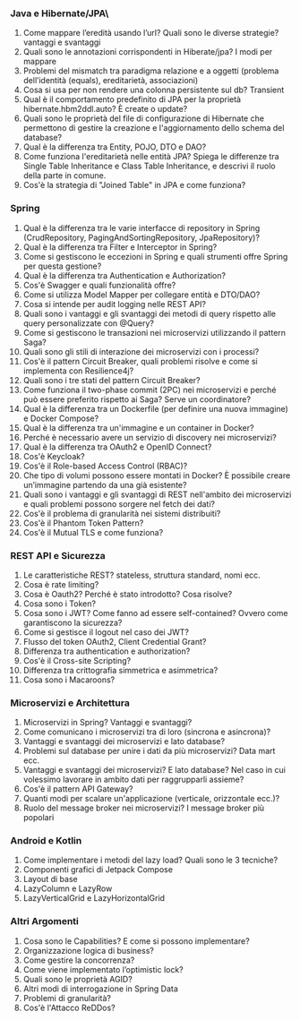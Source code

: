 ### Java e Hibernate/JPA\

1. Come mappare l’eredità usando l’url? Quali sono le diverse strategie? vantaggi e svantaggi
2. Quali sono le annotazioni corrispondenti in Hiberate/jpa? I modi per mappare
3. Problemi del mismatch tra paradigma relazione e a oggetti (problema dell’identità (equals), ereditarietà, associazioni)
4. Cosa si usa per non rendere una colonna persistente sul db? Transient
5. Qual è il comportamento predefinito di JPA per la proprietà hibernate.hbm2ddl.auto? È create o update?
6. Quali sono le proprietà del file di configurazione di Hibernate che permettono di gestire la creazione e l'aggiornamento dello schema del database?
7. Qual è la differenza tra Entity, POJO, DTO e DAO?
8. Come funziona l'ereditarietà nelle entità JPA? Spiega le differenze tra Single Table Inheritance e Class Table Inheritance, e descrivi il ruolo della parte in comune.
9. Cos'è la strategia di "Joined Table" in JPA e come funziona?

### Spring

1. Qual è la differenza tra le varie interfacce di repository in Spring (CrudRepository, PagingAndSortingRepository, JpaRepository)?
2. Qual è la differenza tra Filter e Interceptor in Spring?
3. Come si gestiscono le eccezioni in Spring e quali strumenti offre Spring per questa gestione?
4. Qual è la differenza tra Authentication e Authorization?
5. Cos'è Swagger e quali funzionalità offre?
6. Come si utilizza Model Mapper per collegare entità e DTO/DAO?
7. Cosa si intende per audit logging nelle REST API?
8. Quali sono i vantaggi e gli svantaggi dei metodi di query rispetto alle query personalizzate con @Query?
9. Come si gestiscono le transazioni nei microservizi utilizzando il pattern Saga?
10. Quali sono gli stili di interazione dei microservizi con i processi?
11. Cos'è il pattern Circuit Breaker, quali problemi risolve e come si implementa con Resilience4j?
12. Quali sono i tre stati del pattern Circuit Breaker?
13. Come funziona il two-phase commit (2PC) nei microservizi e perché può essere preferito rispetto ai Saga? Serve un coordinatore?
14. Qual è la differenza tra un Dockerfile (per definire una nuova immagine) e Docker Compose?
15. Qual è la differenza tra un'immagine e un container in Docker?
16. Perché è necessario avere un servizio di discovery nei microservizi?
17. Qual è la differenza tra OAuth2 e OpenID Connect?
18. Cos'è Keycloak?
19. Cos'è il Role-based Access Control (RBAC)?
20. Che tipo di volumi possono essere montati in Docker? È possibile creare un’immagine partendo da una già esistente?
21. Quali sono i vantaggi e gli svantaggi di REST nell'ambito dei microservizi e quali problemi possono sorgere nel fetch dei dati?
22. Cos'è il problema di granularità nei sistemi distribuiti?
23. Cos'è il Phantom Token Pattern?
24. Cos'è il Mutual TLS e come funziona?

### REST API e Sicurezza

1. Le caratteristiche REST? stateless, struttura standard, nomi ecc.
2. Cosa è rate limiting?
3. Cosa è Oauth2? Perché è stato introdotto? Cosa risolve?
4. Cosa sono i Token?
5. Cosa sono i JWT? Come fanno ad essere self-contained? Ovvero come garantiscono la sicurezza?
6. Come si gestisce il logout nel caso dei JWT?
7. Flusso del token OAuth2, Client Credential Grant?
8. Differenza tra authentication e authorization?
9. Cos'è il Cross-site Scripting?
10. Differenza tra crittografia simmetrica e asimmetrica?
11. Cosa sono i Macaroons?

### Microservizi e Architettura

1. Microservizi in Spring? Vantaggi e svantaggi?
2. Come comunicano i microservizi tra di loro (sincrona e asincrona)?
3. Vantaggi e svantaggi dei microservizi e lato database?
4. Problemi sul database per unire i dati da più microservizi? Data mart ecc.
5. Vantaggi e svantaggi dei microservizi? E lato database? Nel caso in cui volessimo lavorare in ambito dati per raggrupparli assieme?
6. Cos'è il pattern API Gateway?
7. Quanti modi per scalare un'applicazione (verticale, orizzontale ecc.)?
8. Ruolo del message broker nei microservizi? I message broker più popolari

### Android e Kotlin

1. Come implementare i metodi del lazy load? Quali sono le 3 tecniche?
2. Componenti grafici di Jetpack Compose
3. Layout di base
4. LazyColumn e LazyRow
5. LazyVerticalGrid e LazyHorizontalGrid

### Altri Argomenti

1. Cosa sono le Capabilities? E come si possono implementare?
2. Organizzazione logica di business?
3. Come gestire la concorrenza?
4. Come viene implementato l’optimistic lock?
5. Quali sono le proprietà AGID?
6. Altri modi di interrogazione in Spring Data
7. Problemi di granularità?
8. Cos'è l'Attacco ReDDos?

